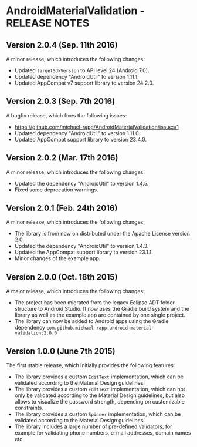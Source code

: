# AndroidMaterialValidation - RELEASE NOTES

## Version 2.0.4 (Sep. 11th 2016)

A minor release, which introduces the following changes:

- Updated `targetSdkVersion` to API level 24 (Android 7.0).
- Updated dependency "AndroidUtil" to version 1.11.1.
- Updated AppCompat v7 support library to version 24.2.0.

## Version 2.0.3 (Sep. 7th 2016)

A bugfix release, which fixes the following issues:

- https://github.com/michael-rapp/AndroidMaterialValidation/issues/1
- Updated dependency "AndroidUtil" to version 1.11.0.
- Updated AppCompat support library to version 23.4.0.

## Version 2.0.2 (Mar. 17th 2016)

A minor release, which introduces the following changes:

- Updated the dependency "AndroidUtil" to version 1.4.5.
- Fixed some deprecation warnings.

## Version 2.0.1 (Feb. 24th 2016)

A minor release, which introduces the following changes:

- The library is from now on distributed under the Apache License version 2.0. 
- Updated the dependency "AndroidUtil" to version 1.4.3.
- Updated the AppCompat support library to version 23.1.1.
- Minor changes of the example app.

## Version 2.0.0 (Oct. 18th 2015)

A major release, which introduces the following changes:

- The project has been migrated from the legacy Eclipse ADT folder structure to Android Studio. It now uses the Gradle build system and the library as well as the example app are contained by one single project.
- The library can now be added to Android apps using the Gradle dependency `com.github.michael-rapp:android-material-validation:2.0.0`

## Version 1.0.0 (June 7th 2015)

The first stable release, which initially provides the following features:
	
- The library provides a custom `EditText` implementation, which can be validated according to the Material Design guidelines.
- The library provides a custom `EditText` implementation, which can not only be validated according to the Material Design guidelines, but also allows to visualize the password strength, depending on customizable constraints.
- The library provides a custom `Spinner` implementation, which can be validated according to the Material Design guidelines.
- The library includes a large number of pre-defined validators, for example for validating phone numbers, e-mail addresses, domain names etc.